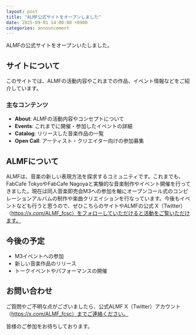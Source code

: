 ```yaml
---
layout: post
title: "ALMF公式サイトをオープンしました"
date: 2025-09-01 14:00:00 +0900
categories: announcement
---
```


ALMFの公式サイトをオープンいたしました。

## サイトについて

このサイトでは、ALMFの活動内容やこれまでの作品、イベント情報などをご紹介しています。

### 主なコンテンツ

- **About**: ALMFの活動内容やコンセプトについて
- **Events**: これまでに開催・参加したイベントの詳細
- **Catalog**: リリースした音楽作品の一覧
- **Open Call**: アーティスト・クリエイター向けの参加募集

## ALMFについて

ALMFは、音楽の新しい表現方法を探求するコミュニティです。これまでも、FabCafe TokyoやFabCafe Nagoyaと実験的な音楽制作やイベント開催を行ってきました。現在は同人音楽即売会M3への参加を軸にオープンコール式のコンピレーションアルバムの制作や楽曲クリエイションを行なっています。今後もイベントなども行うと思うので、ぜひこちらのサイトやALMFの公式 X（Twitter）（https://x.com/ALMF_fcsc）をフォローしていただけると活動をご覧いただけます。

## 今後の予定

- M3イベントへの参加
- 新しい音楽作品のリリース
- トークイベントやパフォーマンスの開催

## お問い合わせ

ご質問やご不明な点がございましたら、公式ALMF X（Twitter）アカウント（https://x.com/ALMF_fcsc）までご連絡ください。

皆様のご参加をお待ちしております。